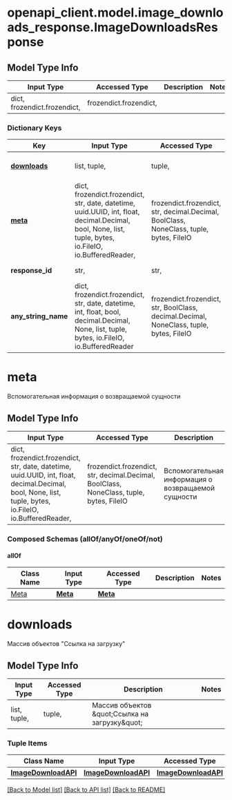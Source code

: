 # openapi_client.model.image_downloads_response.ImageDownloadsResponse

## Model Type Info
Input Type | Accessed Type | Description | Notes
------------ | ------------- | ------------- | -------------
dict, frozendict.frozendict,  | frozendict.frozendict,  |  | 

### Dictionary Keys
Key | Input Type | Accessed Type | Description | Notes
------------ | ------------- | ------------- | ------------- | -------------
**[downloads](#downloads)** | list, tuple,  | tuple,  | Массив объектов \&quot;Ссылка на загрузку\&quot; | 
**[meta](#meta)** | dict, frozendict.frozendict, str, date, datetime, uuid.UUID, int, float, decimal.Decimal, bool, None, list, tuple, bytes, io.FileIO, io.BufferedReader,  | frozendict.frozendict, str, decimal.Decimal, BoolClass, NoneClass, tuple, bytes, FileIO | Вспомогательная информация о возвращаемой сущности | 
**response_id** | str,  | str,  | Идентификатор запроса | [optional] 
**any_string_name** | dict, frozendict.frozendict, str, date, datetime, int, float, bool, decimal.Decimal, None, list, tuple, bytes, io.FileIO, io.BufferedReader | frozendict.frozendict, str, BoolClass, decimal.Decimal, NoneClass, tuple, bytes, FileIO | any string name can be used but the value must be the correct type | [optional]

# meta

Вспомогательная информация о возвращаемой сущности

## Model Type Info
Input Type | Accessed Type | Description | Notes
------------ | ------------- | ------------- | -------------
dict, frozendict.frozendict, str, date, datetime, uuid.UUID, int, float, decimal.Decimal, bool, None, list, tuple, bytes, io.FileIO, io.BufferedReader,  | frozendict.frozendict, str, decimal.Decimal, BoolClass, NoneClass, tuple, bytes, FileIO | Вспомогательная информация о возвращаемой сущности | 

### Composed Schemas (allOf/anyOf/oneOf/not)
#### allOf
Class Name | Input Type | Accessed Type | Description | Notes
------------- | ------------- | ------------- | ------------- | -------------
[Meta](Meta.md) | [**Meta**](Meta.md) | [**Meta**](Meta.md) |  | 

# downloads

Массив объектов \"Ссылка на загрузку\"

## Model Type Info
Input Type | Accessed Type | Description | Notes
------------ | ------------- | ------------- | -------------
list, tuple,  | tuple,  | Массив объектов \&quot;Ссылка на загрузку\&quot; | 

### Tuple Items
Class Name | Input Type | Accessed Type | Description | Notes
------------- | ------------- | ------------- | ------------- | -------------
[**ImageDownloadAPI**](ImageDownloadAPI.md) | [**ImageDownloadAPI**](ImageDownloadAPI.md) | [**ImageDownloadAPI**](ImageDownloadAPI.md) |  | 

[[Back to Model list]](../../README.md#documentation-for-models) [[Back to API list]](../../README.md#documentation-for-api-endpoints) [[Back to README]](../../README.md)

